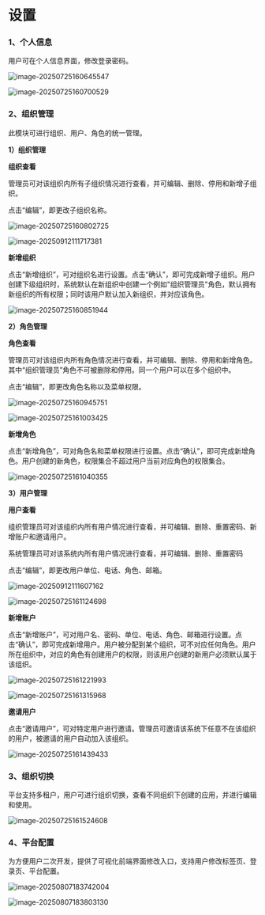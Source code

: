# 设置

### 1、个人信息

用户可在个人信息界面，修改登录密码。

![image-20250725160645547](assets/image-20250725160645547.png)

![image-20250725160700529](assets/image-20250725160700529.png)

### 2、组织管理

此模块可进行组织、用户、角色的统一管理。

**1）组织管理**

**组织查看**

管理员可对该组织内所有子组织情况进行查看，并可编辑、删除、停用和新增子组织。

点击“编辑”，即更改子组织名称。

![image-20250725160802725](assets/image-20250725160802725.png)

![image-20250912111717381](assets/image-20250912111717381.png)

**新增组织**

点击“新增组织”，可对组织名进行设置。点击“确认”，即可完成新增子组织。用户创建下级组织时，系统默认在新组织中创建一个例如"组织管理员"角色，默认拥有新组织的所有权限；同时该用户默认加入新组织，并对应该角色。

![image-20250725160851944](assets/image-20250725160851944.png)

**2）角色管理**

**角色查看**

管理员可对该组织内所有角色情况进行查看，并可编辑、删除、停用和新增角色。其中“组织管理员”角色不可被删除和停用。同一个用户可以在多个组织中。

点击“编辑”，即更改角色名称以及菜单权限。

![image-20250725160945751](assets/image-20250725160945751.png)

![image-20250725161003425](assets/image-20250725161003425.png)

**新增角色**

  点击“新增角色”，可对角色名和菜单权限进行设置。点击“确认”，即可完成新增角色。用户创建的新角色，权限集合不超过用户当前对应角色的权限集合。

![image-20250725161040355](assets/image-20250725161040355.png)

**3）用户管理**

**用户查看**

组织管理员可对该组织内所有用户情况进行查看，并可编辑、删除、重置密码、新增账户和邀请用户。

系统管理员可对该系统内所有用户情况进行查看，并可编辑、删除、重置密码

点击“编辑”，即更改用户单位、电话、角色、邮箱。

![image-20250912111607162](assets/image-20250912111607162.png)

![image-20250725161124698](assets/image-20250725161124698.png)

**新增账户**

  点击“新增账户”，可对用户名、密码、单位、电话、角色、邮箱进行设置。点击“确认”，即可完成新增用户。用户被分配到某个组织，可不对应任何角色。用户所在组织中，对应的角色有创建用户的权限，则该用户创建的新用户必须默认属于该组织。

![image-20250725161221993](assets/image-20250725161221993.png)

![image-20250725161315968](assets/image-20250725161315968.png)

**邀请用户**

  点击“邀请用户”，可对特定用户进行邀请。管理员可邀请该系统下任意不在该组织的用户，被邀请的用户自动加入该组织。

![image-20250725161439433](assets/image-20250725161439433.png)

### 3、组织切换

平台支持多租户，用户可进行组织切换，查看不同组织下创建的应用，并进行编辑和使用。

![image-20250725161524608](assets/image-20250725161524608.png)

### 4、平台配置

为方便用户二次开发，提供了可视化前端界面修改入口，支持用户修改标签页、登录页、平台配置。

![image-20250807183742004](assets/image-20250807183742004.png)

![image-20250807183803130](assets/image-20250807183803130.png)

